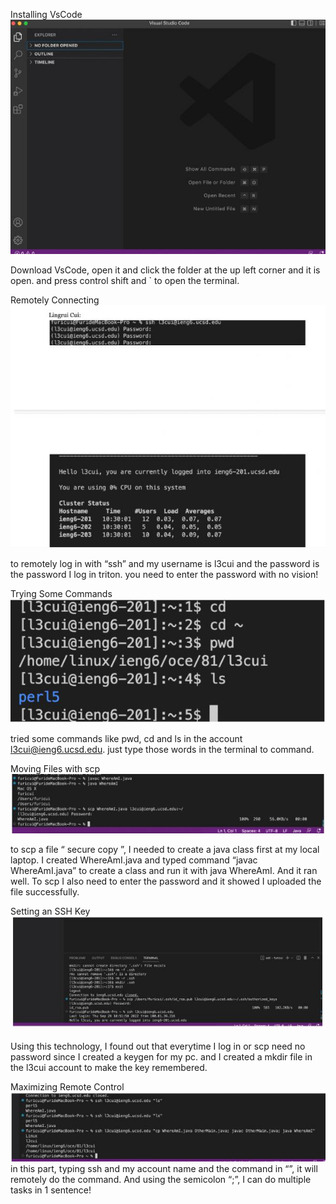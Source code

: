 Installing VsCode
![Image](w11.png)


Download VsCode, open it and click the folder at the up left corner and it is open. and press control shift and ` to open the terminal.

















Remotely Connecting
![Image](w12.png)



to remotely log in with “ssh” and my username is l3cui and the password is the password I log in triton. you need to enter the password with no vision!
















 
Trying Some Commands
 ![Image](w13.png)



tried some commands like pwd, cd and ls in the account l3cui@ieng6.ucsd.edu. just type those words in the terminal to command.




























Moving Files with scp
![Image](w14.png)





to scp a file “ secure copy ”, I needed to create a java class first at my local laptop. I created WhereAmI.java and typed command “javac WhereAmI.java” to create a class and run it with java WhereAmI. And it ran well. To scp I also need to enter the password and it showed I uploaded the file successfully.






























Setting an SSH Key
![Image](w15.png)


Using this technology, I found out that everytime I log in or scp need no password since I created a keygen for my pc. and I created a mkdir file in the l3cui account to make the key remembered.





























Maximizing Remote Control
![Image](w16.png)
in this part, typing ssh and my account name and the command in “”, it will remotely do the command. And using the semicolon “;”, I can do multiple tasks in 1 sentence!
